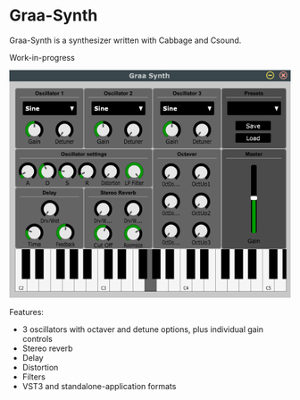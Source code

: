 # Graa-Synth
Graa-Synth is a synthesizer written with Cabbage and Csound.

Work-in-progress

![example](./img/example_pic.png)

Features:
- 3 oscillators with octaver and detune options, plus individual gain controls
- Stereo reverb
- Delay
- Distortion
- Filters
- VST3 and standalone-application formats

